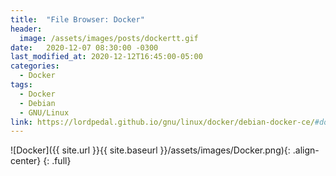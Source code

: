 ```yaml
---
title:  "File Browser: Docker"
header:
  image: /assets/images/posts/dockertt.gif
date:   2020-12-07 08:30:00 -0300
last_modified_at: 2020-12-12T16:45:00-05:00
categories:
  - Docker
tags:
  - Docker
  - Debian
  - GNU/Linux
link: https://lordpedal.github.io/gnu/linux/docker/debian-docker-ce/#docker-file-browser
---
```


![Docker]({{ site.url }}{{ site.baseurl }}/assets/images/Docker.png){: .align-center}
{: .full}
